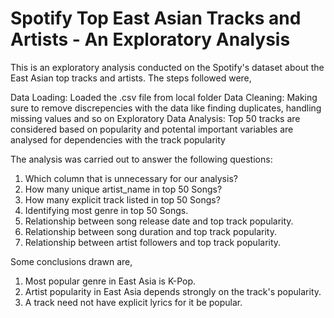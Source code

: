 # Spotify Top East Asian Tracks and Artists - An Exploratory Analysis
This is an exploratory analysis conducted on the Spotify's dataset about the East Asian top tracks and artists. The steps followed were,

Data Loading: Loaded the .csv file from local folder
Data Cleaning: Making sure to remove discrepencies with the data like finding duplicates, handling missing values and so on
Exploratory Data Analysis: Top 50 tracks are considered based on popularity and potental important variables are analysed for dependencies with the track popularity

The analysis was carried out to answer the following questions:
  1. Which column that is unnecessary for our analysis?
  2. How many unique artist_name in top 50 Songs?
  3. How many explicit track listed in top 50 Songs?
  4. Identifying most genre in top 50 Songs.
  5. Relationship between song release date and top track popularity.
  6. Relationship between song duration and top track popularity.
  7. Relationship between artist followers and top track popularity.

Some conclusions drawn are,
  1. Most popular genre in East Asia is K-Pop.
  2. Artist popularity in East Asia depends strongly on the track's popularity.
  3. A track need not have explicit lyrics for it be popular.
